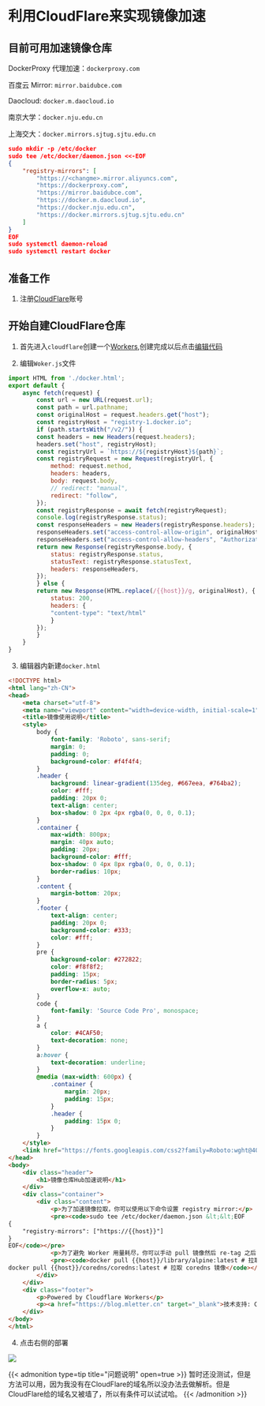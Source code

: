 # 利用CloudFlare来实现镜像加速



## 目前可用加速镜像仓库

DockerProxy 代理加速：`dockerproxy.com`

百度云 Mirror: `mirror.baidubce.com`

Daocloud: `docker.m.daocloud.io`

南京大学：`docker.nju.edu.cn`

上海交大：`docker.mirrors.sjtug.sjtu.edu.cn`

```json
sudo mkdir -p /etc/docker
sudo tee /etc/docker/daemon.json <<-EOF
{
    "registry-mirrors": [
        "https://<changme>.mirror.aliyuncs.com",
        "https://dockerproxy.com",
        "https://mirror.baidubce.com",
        "https://docker.m.daocloud.io",
        "https://docker.nju.edu.cn",
        "https://docker.mirrors.sjtug.sjtu.edu.cn"
    ]
}
EOF
sudo systemctl daemon-reload
sudo systemctl restart docker
```

## 准备工作

1. 注册[CloudFlare](https://www.cloudflare.com/zh-cn/)账号

## 开始自建CloudFlare仓库

1. 首先进入`cloudflare`创建一个[Workers](https://dash.cloudflare.com/c579b91fceeb4c0fd92690ee27753575/workers-and-pages/create/integration/678adf9e-89f8-4235-9530-d95a12851369/version/0.0.3/integrations-setup),创建完成以后点击[编辑代码](https://dash.cloudflare.com/c579b91fceeb4c0fd92690ee27753575/workers/services/edit/broken-wildflower-64b4/production)

2. 编辑`Woker.js`文件
```js
import HTML from './docker.html';
export default {
    async fetch(request) {
        const url = new URL(request.url);
        const path = url.pathname;
        const originalHost = request.headers.get("host");
        const registryHost = "registry-1.docker.io";
        if (path.startsWith("/v2/")) {
        const headers = new Headers(request.headers);
        headers.set("host", registryHost);
        const registryUrl = `https://${registryHost}${path}`;
        const registryRequest = new Request(registryUrl, {
            method: request.method,
            headers: headers,
            body: request.body,
            // redirect: "manual",
            redirect: "follow",
        });
        const registryResponse = await fetch(registryRequest);
        console.log(registryResponse.status);
        const responseHeaders = new Headers(registryResponse.headers);
        responseHeaders.set("access-control-allow-origin", originalHost);
        responseHeaders.set("access-control-allow-headers", "Authorization");
        return new Response(registryResponse.body, {
            status: registryResponse.status,
            statusText: registryResponse.statusText,
            headers: responseHeaders,
        });
        } else {
        return new Response(HTML.replace(/{{host}}/g, originalHost), {
            status: 200,
            headers: {
            "content-type": "text/html"
            }
        });
        }
    }
}
```
3. 编辑器内新建`docker.html`

```html
<!DOCTYPE html>
<html lang="zh-CN">
<head>
    <meta charset="utf-8">
    <meta name="viewport" content="width=device-width, initial-scale=1">
    <title>镜像使用说明</title>
    <style>
        body {
            font-family: 'Roboto', sans-serif;
            margin: 0;
            padding: 0;
            background-color: #f4f4f4;
        }
        .header {
            background: linear-gradient(135deg, #667eea, #764ba2);
            color: #fff;
            padding: 20px 0;
            text-align: center;
            box-shadow: 0 2px 4px rgba(0, 0, 0, 0.1);
        }
        .container {
            max-width: 800px;
            margin: 40px auto;
            padding: 20px;
            background-color: #fff;
            box-shadow: 0 4px 8px rgba(0, 0, 0, 0.1);
            border-radius: 10px;
        }
        .content {
            margin-bottom: 20px;
        }
        .footer {
            text-align: center;
            padding: 20px 0;
            background-color: #333;
            color: #fff;
        }
        pre {
            background-color: #272822;
            color: #f8f8f2;
            padding: 15px;
            border-radius: 5px;
            overflow-x: auto;
        }
        code {
            font-family: 'Source Code Pro', monospace;
        }
        a {
            color: #4CAF50;
            text-decoration: none;
        }
        a:hover {
            text-decoration: underline;
        }
        @media (max-width: 600px) {
            .container {
                margin: 20px;
                padding: 15px;
            }
            .header {
                padding: 15px 0;
            }
        }
    </style>
    <link href="https://fonts.googleapis.com/css2?family=Roboto:wght@400;700&family=Source+Code+Pro:wght@400;700&display=swap" rel="stylesheet">
</head>
<body>
    <div class="header">
        <h1>镜像仓库Hub加速说明</h1>
    </div>
    <div class="container">
        <div class="content">
            <p>为了加速镜像拉取，你可以使用以下命令设置 registry mirror:</p>
            <pre><code>sudo tee /etc/docker/daemon.json &lt;&lt;EOF
{
    "registry-mirrors": ["https://{{host}}"]
}
EOF</code></pre>
            <p>为了避免 Worker 用量耗尽，你可以手动 pull 镜像然后 re-tag 之后 push 至本地镜像仓库:</p>
            <pre><code>docker pull {{host}}/library/alpine:latest # 拉取 library 镜像
docker pull {{host}}/coredns/coredns:latest # 拉取 coredns 镜像</code></pre>
        </div>
    </div>
    <div class="footer">
        <p>Powered by Cloudflare Workers</p>
        <p><a href="https://blog.mletter.cn" target="_blank">技术支持: Cloudflare && 春日心动日记</a></p>
    </div>
</body>
</html>
```

4. 点击右侧的部署

![](https://img10.360buyimg.com/ddimg/jfs/t1/233201/20/20655/112966/66960dbeF94b73bb3/5187c6eda27a9525.jpg)


{{< admonition type=tip title="问题说明" open=true >}}
暂时还没测试，但是方法可以用，因为我没有在CloudFlare的域名所以没办法去做解析。但是CloudFlare给的域名又被墙了，所以有条件可以试试哈。
{{< /admonition >}}
